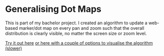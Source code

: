 # Generalising Dot Maps

This is part of my bachelor project. I created an algorithm to update a web-based marker/dot map on every pan and zoom such that the overall distribution is clearly visible, no matter the screen size or zoom level.

[Try it out here](https://sarah37.github.io/dotmaps/) [or here with a couple of options to visualise the algorithm (slower)](https://sarah37.github.io/dotmaps/test/)